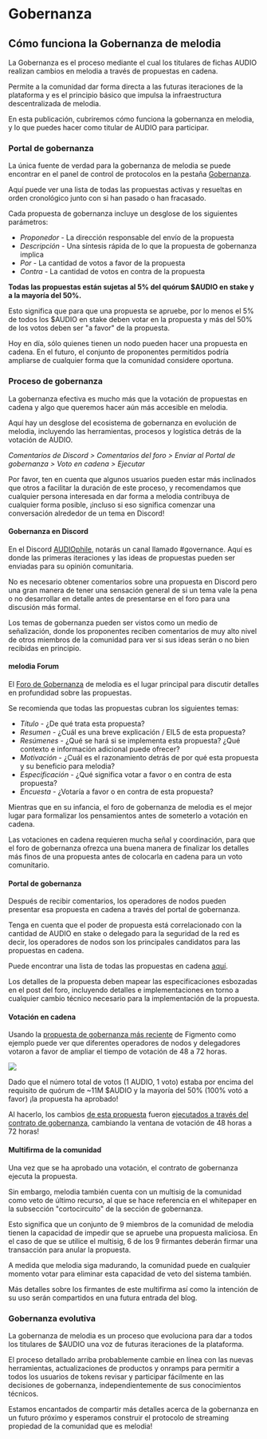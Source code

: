 # Gobernanza

## Cómo funciona la Gobernanza de melodia

La Gobernanza es el proceso mediante el cual los titulares de fichas AUDIO realizan cambios en melodia a través de propuestas en cadena.

Permite a la comunidad dar forma directa a las futuras iteraciones de la plataforma y es el principio básico que impulsa la infraestructura descentralizada de melodia.

En esta publicación, cubriremos cómo funciona la gobernanza en melodia, y lo que puedes hacer como titular de AUDIO para participar.

### **Portal de gobernanza**

La única fuente de verdad para la gobernanza de melodia se puede encontrar en el panel de control de protocolos en la pestaña [Gobernanza](https://dashboard.melodia.org/governance).

Aquí puede ver una lista de todas las propuestas activas y resueltas en orden cronológico junto con si han pasado o han fracasado.

Cada propuesta de gobernanza incluye un desglose de los siguientes parámetros:

- _Proponedor_ - La dirección responsable del envío de la propuesta
- _Descripción_ - Una síntesis rápida de lo que la propuesta de gobernanza implica
- _Por_ - La cantidad de votos a favor de la propuesta
- _Contra_ - La cantidad de votos en contra de la propuesta

**Todas las propuestas están sujetas al 5% del quórum $AUDIO en stake y a la mayoría del 50%.**

Esto significa que para que una propuesta se apruebe, por lo menos el 5% de todos los $AUDIO en stake deben votar en la propuesta y más del 50% de los votos deben ser "a favor" de la propuesta.

Hoy en día, sólo quienes tienen un nodo pueden hacer una propuesta en cadena. En el futuro, el conjunto de proponentes permitidos podría ampliarse de cualquier forma que la comunidad considere oportuna.

### **Proceso de gobernanza**

La gobernanza efectiva es mucho más que la votación de propuestas en cadena y algo que queremos hacer aún más accesible en melodia.

Aquí hay un desglose del ecosistema de gobernanza en evolución de melodia, incluyendo las herramientas, procesos y logística detrás de la votación de AUDIO.

_Comentarios de Discord &gt; Comentarios del foro &gt; Enviar al Portal de gobernanza &gt; Voto en cadena &gt; Ejecutar_

Por favor, ten en cuenta que algunos usuarios pueden estar más inclinados que otros a facilitar la duración de este proceso, y recomendamos que cualquier persona interesada en dar forma a melodia contribuya de cualquier forma posible, ¡incluso si eso significa comenzar una conversación alrededor de un tema en Discord!

#### **Gobernanza en Discord**

En el Discord [AUDIOphile](https://discord.gg/ah5CcqW), notarás un canal llamado \#governance. Aquí es donde las primeras iteraciones y las ideas de propuestas pueden ser enviadas para su opinión comunitaria.

No es necesario obtener comentarios sobre una propuesta en Discord pero una gran manera de tener una sensación general de si un tema vale la pena o no desarrollar en detalle antes de presentarse en el foro para una discusión más formal.

Los temas de gobernanza pueden ser vistos como un medio de señalización, donde los proponentes reciben comentarios de muy alto nivel de otros miembros de la comunidad para ver si sus ideas serán o no bien recibidas en principio.

#### **melodia Forum**

El [Foro de Gobernanza](https://gov.melodia.org/) de melodia es el lugar principal para discutir detalles en profundidad sobre las propuestas.

Se recomienda que todas las propuestas cubran los siguientes temas:

- _Título_ - ¿De qué trata esta propuesta?
- _Resumen_ - ¿Cuál es una breve explicación / EIL5 de esta propuesta?
- _Resúmenes_ - ¿Qué se hará si se implementa esta propuesta? ¿Qué contexto e información adicional puede ofrecer?
- _Motivación_ - ¿Cuál es el razonamiento detrás de por qué esta propuesta y su beneficio para melodia?
- _Especificación_ - ¿Qué significa votar a favor o en contra de esta propuesta?
- _Encuesta_ - ¿Votaría a favor o en contra de esta propuesta?

Mientras que en su infancia, el foro de gobernanza de melodia es el mejor lugar para formalizar los pensamientos antes de someterlo a votación en cadena.

Las votaciones en cadena requieren mucha señal y coordinación, para que el foro de gobernanza ofrezca una buena manera de finalizar los detalles más finos de una propuesta antes de colocarla en cadena para un voto comunitario.

#### **Portal de gobernanza**

Después de recibir comentarios, los operadores de nodos pueden presentar esa propuesta en cadena a través del portal de gobernanza.

Tenga en cuenta que el poder de propuesta está correlacionado con la cantidad de AUDIO en stake o delegado para la seguridad de la red es decir, los operadores de nodos son los principales candidatos para las propuestas en cadena.

Puede encontrar una lista de todas las propuestas en cadena [aquí](https://dashboard.melodia.org/#/governance).

Los detalles de la propuesta deben mapear las especificaciones esbozadas en el post del foro, incluyendo detalles e implementaciones en torno a cualquier cambio técnico necesario para la implementación de la propuesta.

#### **Votación en cadena**

Usando la [propuesta de gobernanza más reciente](https://dashboard.melodia.org/#/governance/proposal/9) de Figmento como ejemplo puede ver que diferentes operadores de nodos y delegadores votaron a favor de ampliar el tiempo de votación de 48 a 72 horas.

![](https://assets.website-files.com/6024b69839b1b7fd3787991c/607d16049feb3a126f852b57_H6OK09A-2szawbI66mlGi7489J5aj-x604boPIeDUs6zhfZB7Fs77rIsaskaMGslMNWdGrTfm2ZM_sLalkwBvLCn-I0aUm7g9aSIYr11qC0b2t5WHELcyUtSlK21OaD5UgB9mnRN.png)

Dado que el número total de votos \(1 AUDIO, 1 voto\) estaba por encima del requisito de quórum de ~11M $AUDIO y la mayoría del 50% \(100% votó a favor\) ¡la propuesta ha aprobado!

Al hacerlo, los cambios [de esta propuesta](https://etherscan.io/tx/0xd4e14895b2a22b48469a43923ab7b30bee75f9a688941933430b3dae9510b8a6) fueron [ejecutados a través del contrato de gobernanza](https://etherscan.io/tx/0x4396652fb9c1116cec5900f412608dfba7a3ec1b9967f4109a8ec3e09d3a75af), cambiando la ventana de votación de 48 horas a 72 horas!

#### **Multifirma de la comunidad**

Una vez que se ha aprobado una votación, el contrato de gobernanza ejecuta la propuesta.

Sin embargo, melodia también cuenta con un multisig de la comunidad como veto de último recurso, al que se hace referencia en el whitepaper en la subsección "cortocircuito" de la sección de gobernanza.

Esto significa que un conjunto de 9 miembros de la comunidad de melodia tienen la capacidad de impedir que se apruebe una propuesta maliciosa. En el caso de que se utilice el multisig, 6 de los 9 firmantes deberán firmar una transacción para anular la propuesta.

A medida que melodia siga madurando, la comunidad puede en cualquier momento votar para eliminar esta capacidad de veto del sistema también.

Más detalles sobre los firmantes de este multifirma así como la intención de su uso serán compartidos en una futura entrada del blog.

### **Gobernanza evolutiva**

La gobernanza de melodia es un proceso que evoluciona para dar a todos los titulares de $AUDIO una voz de futuras iteraciones de la plataforma.

El proceso detallado arriba probablemente cambie en línea con las nuevas herramientas, actualizaciones de productos y onramps para permitir a todos los usuarios de tokens revisar y participar fácilmente en las decisiones de gobernanza, independientemente de sus conocimientos técnicos.

Estamos encantados de compartir más detalles acerca de la gobernanza en un futuro próximo y esperamos construir el protocolo de streaming propiedad de la comunidad que es melodia!
